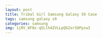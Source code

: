 ```yaml
---
layout: post
title: Tribal Girl Samsung Galaxy S9 Case
tags: samsung galaxy s9
categories: samsung
img: 1jRV_0F0z-q5Llh4ZVLLpQG2orS0PpzwI
---
```

